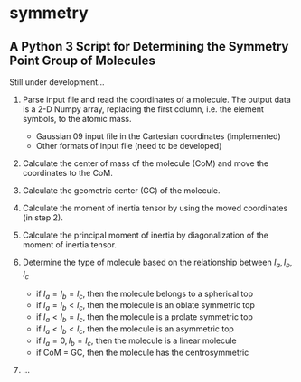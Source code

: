 # symmetry
## A Python 3 Script for Determining the Symmetry Point Group of Molecules

Still under development...

1. Parse input file and read the coordinates of a molecule. The output data is a 2-D Numpy array, replacing the first column, i.e. the element symbols, to the atomic mass. 

	- Gaussian 09 input file in the Cartesian coordinates (implemented)
	- Other formats of input file (need to be developed)
2. Calculate the center of mass of the molecule (CoM) and move the coordinates to the CoM.
3. Calculate the geometric center (GC) of the molecule.
4. Calculate the moment of inertia tensor by using the moved coordinates (in step 2).
5. Calculate the principal moment of inertia by diagonalization of the moment of inertia tensor. 
6. Determine the type of molecule based on the relationship between $I_{a}, I_{b}, I_{c}$  
    - if $I_{a} = I_{b} = I_{c}$, then the molecule belongs to a spherical top
    - if $I_{a} = I_{b} < I_{c}$, then the molecule is an oblate symmetric top
    - if $I_{a} < I_{b} = I_{c}$, then the molecule is a prolate symmetric top
    - if $I_{a} < I_{b} < I_{c}$, then the molecule is an asymmetric top
    - if $I_{a} = 0, I_{b} = I_{c}$, then the molecule is a linear molecule
    - if CoM = GC, then the molecule has the centrosymmetric 
7. ...